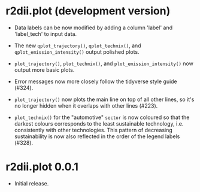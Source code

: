 # r2dii.plot (development version)

* Data labels can be now modified by adding a column 'label' and 'label_tech' to
input data.

* The new `qplot_trajectory()`, `qplot_techmix()`, and `qplot_emission_intensity()`
output polished plots.

* `plot_trajectory()`, `plot_techmix()`, and `plot_emission_intensity()` now output 
more basic plots.

* Error messages now more closely follow the tidyverse style guide (#324).  

* `plot_trajectory()` now plots the main line on top of all other lines, so
it's no longer hidden when it overlaps with other lines (#223).

* `plot_techmix()` for the "automotive" `sector` is now coloured so that the
darkest colours corresponds to the least sustainable technology, i.e.
consistently with other technologies. This pattern of decreasing
sustainability is now also reflected in the order of the legend labels (#328).

# r2dii.plot 0.0.1

* Initial release.

